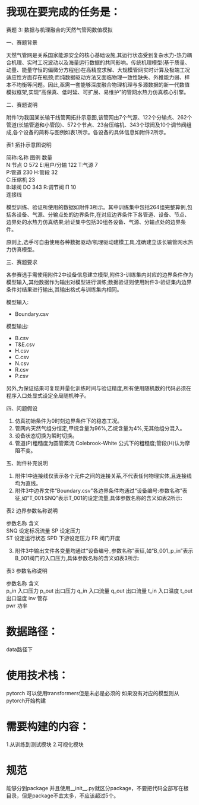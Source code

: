 # 我现在要完成的任务是：

赛题 3: 数据与机理融合的天然气管网数值模拟

一、赛题背景

天然气管网是关系国家能源安全的核心基础设施,其运行状态受到复杂水力-热力耦合机理、实时工况波动以及海量运行数据的共同影响。传统机理模型(基于质量、动量、能量守恒的偏微分方程组)在高精度求解、大规模管网实时计算及极端工况适应性方面存在瓶颈;而纯数据驱动方法又面临物理一致性缺失、外推能力弱、样本不均衡等问题。因此,亟需一套能够深度融合物理机理与多源数据的新一代数值模拟框架,实现“高保真、低时延、可扩展、易维护”的管网水热力仿真核心引擎。

二、赛题说明

附件1为我国某长输干线管网拓扑示意图,该管网由7个气源、122个分输点、262个管道(长输管道和小管段)、572个节点、23台压缩机、343个球阀及10个调节阀组成,各个设备的简称与图例如表1所示。各设备的具体信息如附件2所示。

表1 拓扑示意图说明

  简称:名称  	图例  	数量  
  N:节点   	Ο   	572 
  E:用户/分输	    	122 
  T:气源   	    	7   
  P:管道   	    	230 
  H:管段   	    	32  
  C:压缩机  	    	23  
  B:球阀   	DO  	343 
  R:调节阀  	Π   	10  
  连接线    	    	    

模型训练、验证所使用的数据如附件3所示。其中训练集中包括264组完整算例,包括各设备、气源、分输点处的边界条件,在对应边界条件下各管道、设备、节点、边界处的水热力仿真结果;验证集中包括30组各设备、气源、分输点处的边界条件。

原则上,选手可自由使用各种数据驱动/机理驱动建模工具,准确建立该长输管网水热力仿真模型。

三、赛题要求

各参赛选手需使用附件2中设备信息建立模型,附件3-训练集内对应的边界条件作为模型输入,其他数据作为输出对模型进行训练;数据验证则使用附件3-验证集内边界条件对结果进行输出,其输出格式与训练集内相同。

模型输入:

- Boundary.csv

模型输出:

- B.csv  
- T&E.csv  
- H.csv  
- C.csv  
- N.csv  
- R.csv  
- P.csv

另外,为保证结果可复现并量化训练时间与验证精度,所有使用随机数的代码必须在程序入口处显式设定全局随机种子。

四、问题假设

1. 仿真初始条件为0时刻边界条件下的稳态工况。  
2. 管网内天然气组分恒定,甲烷含量为96%,乙烷含量为4%,无其他组分混入。  
3. 设备状态切换为瞬时切换。  
4. 管道(P)粗糙度为圆管紊流 Colebrook-White 公式下的粗糙度;管段(H)认为摩阻不变。

五、附件补充说明

1. 附件1中连接线仅表示各个元件之间的连接关系,不代表任何物理实体,且连接线均为直线。  
2. 附件3中边界文件“Boundary.csv"各边界条件均通过“设备编号:参数名称”表征,如“T_001:SNQ”表示T_001的设定流量,具体参数名称的含义如表2所示:

表2 边界参数名称说明

  参数名称	含义    
  SNQ 	设定标况流量
  SP  	设定压力  
  ST  	设定运行状态
  SPD 	下游设定压力
  FR  	阀门开度  

3. 附件3中输出文件各变量均通过“设备编号_参数名称”表征,如“B_001_p_in”表示B_001阀门的入口压力,具体参数名称的含义如表3所示:

表3 参数名称说明

  参数名称 	含义  
  p_in 	入口压力
  p_out	出口压力
  q_in 	入口流量
  q_out	出口流量
  t_in 	入口温度
  t_out	出口温度
  inv  	管存  
  pwr  	功率  


# 数据路径：
data路径下

# 使用技术栈：
pytorch
可以使用transformers但是未必是必须的
如果没有对应的模型则从pytorch开始构建

# 需要构建的内容：
1.从训练到测试模块
2.可视化模块

# 规范
能够分到package 并且使用__init__.py就区分package，不要把代码全部写在根目录，但是package不宜太多，不应该超过5个。
